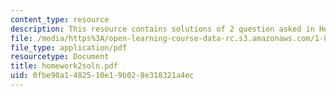 ```yaml
---
content_type: resource
description: This resource contains solutions of 2 question asked in Homework 2.
file: /media/https%3A/open-learning-course-data-rc.s3.amazonaws.com/1-85-water-and-wastewater-treatment-engineering-spring-2006/0fbe90a1482510e19b028e318321a4ec_homework2soln.pdf
file_type: application/pdf
resourcetype: Document
title: homework2soln.pdf
uid: 0fbe90a1-4825-10e1-9b02-8e318321a4ec
---
```

